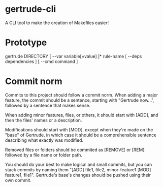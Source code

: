 # gertrude-cli
A CLI tool to make the creation of Makefiles easier!

# Prototype
gertrude DIRECTORY [ --var variable[=value] ]* rule-name [ --deps dependencies ] [ --cmd command ]

# Commit norm
Commits to this project should follow a commit norm.
When adding a major feature, the commit should be a sentence, starting with "Gertrude now...", followed by a sentence that makes sense.

When adding minor features, files, or others, it should start with [ADD], and then the files' names or a description.

Modifications should start with [MOD], except when they're made on the "base" of Gertrude, in which case it should be a comprehensible sentence describing what exactly was modified.

Removed files or folders should be commited as [REMOVE] or [REM] followed by a file name or folder path.

You should do your best to make logical and small commits, but you can stack commits by naming them "[ADD] file1, file2, minor-feature1 [MOD] feature1, file1". Gertrude's base's changes should be pushed using their own commit.
